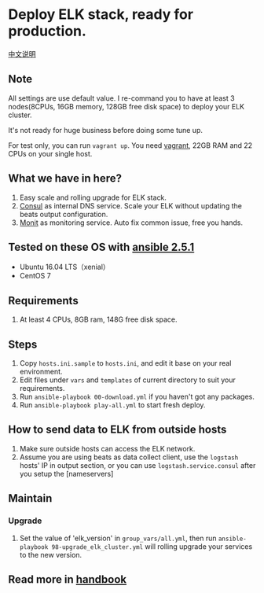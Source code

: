 # Deploy ELK stack, ready for production.

[中文说明](README-cn.md)

## Note
All settings are use default value. I re-command you to have at least 3 nodes(8CPUs, 16GB memory, 128GB free disk space) to deploy your ELK cluster.

It's not ready for huge business before doing some tune up.

For test only, you can run `vagrant up`. You need [vagrant](https://www.vagrantup.com/), 22GB RAM and 22 CPUs on your single host.

## What we have in here?
1. Easy scale and rolling upgrade for ELK stack.
1. [Consul](https://www.consul.io/) as internal DNS service. Scale your ELK without updating the beats output configuration.
1. [Monit](https://mmonit.com/monit/documentation/monit.html) as monitoring service. Auto fix common issue, free you hands.

## Tested on these OS with [ansible 2.5.1](http://docs.ansible.com/ansible/latest/intro_installation.html)
* Ubuntu 16.04 LTS（xenial）
* CentOS 7

## Requirements
1. At least 4 CPUs, 8GB ram, 148G free disk space.

## Steps ##
1. Copy `hosts.ini.sample` to `hosts.ini`, and edit it base on your real environment.
1. Edit files under `vars` and `templates` of current directory to suit your requirements.
1. Run `ansible-playbook 00-download.yml` if you haven't got any packages.
1. Run `ansible-playbook play-all.yml` to start fresh deploy.

## How to send data to ELK from outside hosts
1. Make sure outside hosts can access the ELK network.
1. Assume you are using beats as data collect client, use the `logstash` hosts' IP in output section, or you can use `logstash.service.consul` after you setup the [nameservers]

## Maintain
### Upgrade
1. Set the value of 'elk_version' in `group_vars/all.yml`, then run `ansible-playbook 98-upgrade_elk_cluster.yml` will rolling upgrade your services to the new version.

## Read more in [handbook](docs/handbook.md)
